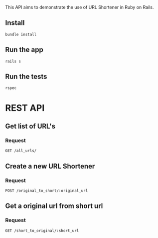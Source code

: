 This API aims to demonstrate the use of URL Shortener in Ruby on Rails.


## Install

    bundle install

## Run the app

    rails s

## Run the tests

    rspec

# REST API

## Get list of URL's

### Request

`GET /all_urls/`


## Create a new URL Shortener

### Request

`POST /original_to_short/:original_url`


## Get a original url from short url

### Request

`GET /short_to_original/:short_url`
